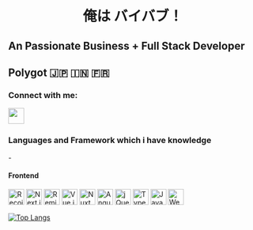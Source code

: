 <h1 align="center">俺は バイバブ！</h1>
<h2> An Passionate Business + Full Stack Developer </h2>
<h2> Polygot 🇯🇵 🇮🇳 🇫🇷</h2>

<h3 align="left">Connect with me:</h3>
<p align="left">
<a href="https://www.linkedin.com/in/vaibhav-verma-2a21141a4/"><img height="32" width="32" src="https://cdn.simpleicons.org/linkedin/0A66C2" /></a>
</p>

<h3>Languages and Framework which i have knowledge</h3>
- <h4>Frontend</h4>
<div style={{display:"flex"}}>
<img style={{margin:5}} height="32" width="32" src="https://cdn.simpleicons.org/recoil/3578E5" alt="Recoil" />
<img style={{margin:5}} height="32" width="32" src="https://cdn.simpleicons.org/nextdotjs/white" alt="Next.js" />
<img style={{margin:5}} height="32" width="32" src="https://cdn.simpleicons.org/remix/ED2B88" alt="Remix" />
<img style={{margin:5}} height="32" width="32" src="https://cdn.simpleicons.org/vuedotjs/4FC08D" alt="Vue.js" />
<img style={{margin:5}} height="32" width="32" src="https://cdn.simpleicons.org/nuxtdotjs/00DC82" alt="Nuxt.js" />
<img style={{margin:5}} height="32" width="32" src="https://cdn.simpleicons.org/angular/A61200" alt="Angular" />
<img style={{margin:5}} height="32" width="32" src="https://cdn.simpleicons.org/jquery/0769AD" alt="jQuery" />
<img style={{margin:5}} height="32" width="32" src="https://cdn.simpleicons.org/typescript/3178C6" alt="TypeScript" />
<img style={{margin:5}} height="32" width="32" src="https://cdn.simpleicons.org/javascript/F7DF1E" alt="JavaScript" />
<img style={{margin:5}} height="32" width="32" src="https://cdn.simpleicons.org/webpack/8DD6F9" alt="Webpack" />

</div>


[![Top Langs](https://github-readme-stats.vercel.app/api/top-langs/?username=k0hei2025&layout=compact&hide=html,css,php&theme=tokyonight&show_icons=true)](https://github.com/anuraghazra/github-readme-stats)

<!-- 
[![Top Langs](https://github-readme-stats.vercel.app/api/top-langs/?username=k0hei2025&langs_count=8&theme=tokyonight)](https://github.com/anuraghazra/github-readme-stats) -->

<!--
**k0hei2025/k0hei2025** is a ✨ _special_ ✨ repository because its `README.md` (this file) appears on your GitHub profile.

Here are some ideas to get you started:

- 🔭 I’m currently working on ...
- 🌱 I’m currently learning ...
- 👯 I’m looking to collaborate on ...
- 🤔 I’m looking for help with ...
- 💬 Ask me about ...
- 📫 How to reach me: ...
- 😄 Pronouns: ...
- ⚡ Fun fact: ...
-->

